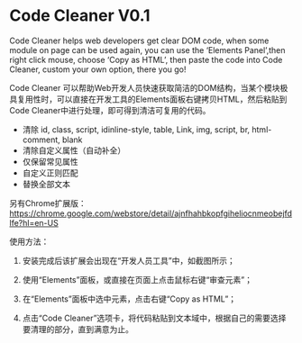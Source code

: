 Code Cleaner V0.1
============

Code Cleaner helps web developers get clear DOM code, when some module on page can be used again, you can use the ‘Elements Panel’,then right click mouse, choose ‘Copy as HTML’, then paste the code into Code Cleaner, custom your own option, there you go!

Code Cleaner 可以帮助Web开发人员快速获取简洁的DOM结构，当某个模块极具复用性时，可以直接在开发工具的Elements面板右键拷贝HTML，然后粘贴到Code Cleaner中进行处理，即可得到清洁可复用的代码。

* 清除 id, class, script, idinline-style, table, Link, img, script, br, html-comment, blank
* 清除自定义属性（自动补全）
* 仅保留常见属性
* 自定义正则匹配
* 替换全部文本

另有Chrome扩展版：https://chrome.google.com/webstore/detail/ajnfhahbkopfgiheliocnmeobejfdlfe?hl=en-US

使用方法：

1. 安装完成后该扩展会出现在“开发人员工具”中，如截图所示；

2. 使用“Elements”面板，或直接在页面上点击鼠标右键“审查元素”；

3. 在“Elements”面板中选中元素，点击右键“Copy as HTML”；

4. 点击“Code Cleaner”选项卡，将代码粘贴到文本域中，根据自己的需要选择要清理的部分，直到满意为止。

